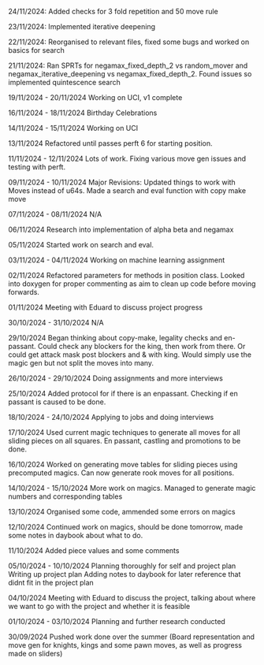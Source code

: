 24/11/2024:
Added checks for 3 fold repetition and 50 move rule

23/11/2024:
Implemented iterative deepening

22/11/2024:
Reorganised to relevant files, fixed some bugs and worked on basics for search

21/11/2024:
Ran SPRTs for negamax_fixed_depth_2 vs random_mover and negamax_iterative_deepening vs negamax_fixed_depth_2. Found issues so implemented quintescence search

19/11/2024 - 20/11/2024
Working on UCI, v1 complete

16/11/2024 - 18/11/2024
Birthday Celebrations

14/11/2024 - 15/11/2024
Working on UCI

13/11/2024
Refactored until passes perft 6 for starting position.

11/11/2024 - 12/11/2024
Lots of work. Fixing various move gen issues and testing with perft.

09/11/2024 - 10/11/2024
Major Revisions: Updated things to work with Moves instead of u64s. Made a search and eval function with copy make move

07/11/2024 - 08/11/2024
N/A

06/11/2024
Research into implementation of alpha beta and negamax

05/11/2024
Started work on search and eval.

03/11/2024 - 04/11/2024
Working on machine learning assignment

02/11/2024
Refactored parameters for methods in position class. Looked into doxygen for proper commenting as aim to clean up code before moving forwards.

01/11/2024
Meeting with Eduard to discuss project progress

30/10/2024 - 31/10/2024
N/A

29/10/2024
Began thinking about copy-make, legality checks and en-passant. Could check any blockers for the king, then work from there.
Or could get attack mask post blockers and & with king. Would simply use the magic gen but not split the moves into many.

26/10/2024 - 29/10/2024
Doing assignments and more interviews

25/10/2024
Added protocol for if there is an enpassant. Checking if en passant is caused to be done.

18/10/2024 - 24/10/2024
Applying to jobs and doing interviews

17/10/2024
Used current magic techniques to generate all moves for all sliding pieces on all squares. En passant, castling and promotions to be done.

16/10/2024
Worked on generating move tables for sliding pieces using precomputed magics. Can now generate rook moves for all positions.

14/10/2024 - 15/10/2024
More work on magics.
Managed to generate magic numbers and corresponding tables

13/10/2024
Organised some code, ammended some errors on magics

12/10/2024
Continued work on magics, should be done tomorrow, made some notes in daybook about what to do.

11/10/2024
Added piece values and some comments

05/10/2024 - 10/10/2024
Planning thoroughly for self and project plan
Writing up project plan
Adding notes to daybook for later reference that didnt fit in the project plan

04/10/2024
Meeting with Eduard to discuss the project, talking about where we want to go with the project and whether it is feasible

01/10/2024 - 03/10/2024
Planning and further research conducted

30/09/2024
Pushed work done over the summer (Board representation and move gen for knights, kings and some pawn moves, as well as progress made on sliders)